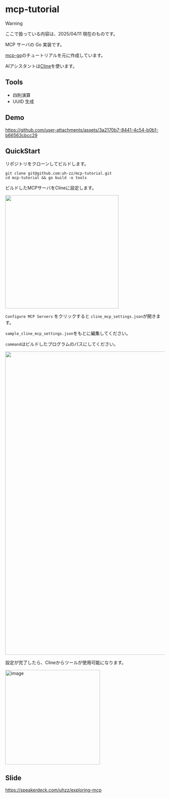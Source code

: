 # mcp-tutorial

> [!WARNING]
> ここで扱っている内容は、2025/04/11 現在のものです。


MCP サーバの Go 実装です。

[mcp-go](https://github.com/mark3labs/mcp-go)のチュートリアルを元に作成しています。

AIアシスタントは[Cline](https://github.com/cline/cline)を使います。

## Tools

- 四則演算
- UUID 生成

## Demo

https://github.com/user-attachments/assets/3a2170b7-8441-4c54-b0b1-b66563cbcc29

## QuickStart

リポジトリをクローンしてビルドします。

```
git clone git@github.com:uh-zz/mcp-tutorial.git
cd mcp-tutorial && go build -o tools
```

ビルドしたMCPサーバをClineに設定します。

<img width="358" alt="" src="https://github.com/user-attachments/assets/9ac552c6-6c22-4a3e-a003-b0b71f612402" />

`Configure MCP Servers` をクリックすると `cline_mcp_settings.json`が開きます。

`sample_cline_mcp_settings.json`をもとに編集してください。

`command`はビルドしたプログラムのパスにしてください。

<img width="959" alt="" src="https://github.com/user-attachments/assets/a3a440ab-4938-4b26-a94c-dc506ad477d9" />

設定が完了したら、Clineからツールが使用可能になります。

<img width="299" alt="image" src="https://github.com/user-attachments/assets/30f4dc8b-1e12-4b6e-9e9e-14d227ecb8b3" />


## Slide

https://speakerdeck.com/uhzz/exploring-mcp

